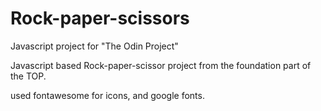 # Rock-paper-scissors
Javascript project for "The Odin Project"

Javascript based Rock-paper-scissor project from the foundation part of the TOP.

used fontawesome for icons, and google fonts.


